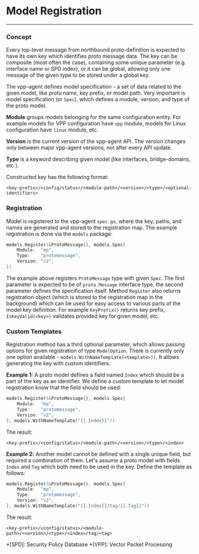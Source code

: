 # Model Registration

---

### Concept

Every top-level message from northbound proto-definition is expected to have its own key which identifies proto message data. The key can be composite (most often the case), containing some unique parameter (e.g. interface name or SPD index), or it can be global, allowing only one message of the given type to be stored under a global key. 

The vpp-agent defines model specification - a set of data related to the given model, like proto name, key prefix, or model path. Very important is model specification (or `Spec`), which defines a module, version, and type of the proto model.  

**Module** groups models belonging for the same configuration entity. For example models for VPP configuration have `vpp` module, models for Linux configuration have `linux` module, etc.

**Version** is the current version of the vpp-agent API. The version changes only between major vpp-agent versions, not after every API update.

**Type** is a keyword describing given model (like interfaces, bridge-domains, etc.).

Constructed key has the following format:
```
<key-prefix>/<config/status>/<module-path>/<version>/<type>/<optional-identifiers>
``` 

### Registration

Model is registered to the vpp-agent `spec.go`, where the key, paths, and names are generated and stored to the registration map. The example registration is done via the `models` package:

```go
models.Register(&ProtoMessage{}, models.Spec{
    Module:  "mp",
    Type:    "protomessage",
    Version: "v2",
})
```

The example above registers `ProtoMessage` type with given `Spec`. The first parameter is expected to be of `proto.Message` interface type, the second parameter defines the specification itself. Method `Register` also returns registration object (which is stored to the registration map in the background) which can be used for easy access to various parts of the model key definition. For example `KeyPrefix()` returns key prefix, `IsKeyValid(<key>)` validates provided key for given model, etc.

### Custom Templates

Registration method has a third optional parameter, which allows passing options for given registration of type `ModelOption`. There is currently only one option available - `models.WithNameTemplate(<template>))`. It allows generating the key with custom identifiers. 

**Example 1:**
A proto model defines a field named `Index` which should be a part of the key as an identifier. We define a custom template to let model registration know that the field should be used:
```go
models.Register(&ProtoMessage{}, models.Spec{
    Module:  "mp",
    Type:    "protomessage",
    Version: "v2",
}, models.WithNameTemplate("{{.Index}}"))
```

The result:
```
<key-prefix>/<config/status>/<module-path>/<version>/<type>/<index>
```
 
**Example 2:**
Another model cannot be defined with a single unique field, but required a combination of them. Let's assume a proto model with fields `Index` and `Tag` which both need to be used in the key. Define the template as follows:
```go
models.Register(&ProtoMessage{}, models.Spec{
    Module:  "mp",
    Type:    "protomessage",
    Version: "v2",
}, models.WithNameTemplate("{{.Index}}/tag/{{.Tag}}"))
```

The result:
```
<key-prefix>/<config/status>/<module-path>/<version>/<type>/<index>/tag/<tag>
```

*[SPD]: Security Policy Database
*[VPP]: Vector Packet Processing



